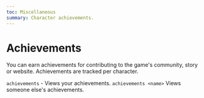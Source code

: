 ```yaml
---
toc: Miscellaneous
summary: Character achievements.
---
```

# Achievements

You can earn achievements for contributing to the game's community, story or website.  Achievements are tracked per character.

`achievements` - Views your achievements.
`achievements <name>` Views someone else's achievements.
